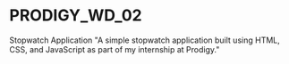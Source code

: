 # PRODIGY_WD_02
Stopwatch Application "A simple stopwatch application built using HTML, CSS, and JavaScript as part of my internship at Prodigy."
